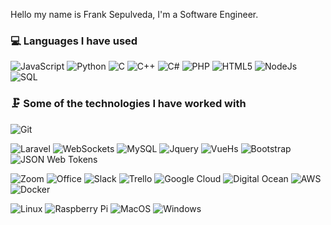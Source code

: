 Hello my name is Frank Sepulveda, I'm a Software Engineer.

<!--https://simpleicons.org/?q=raspb -->
<!-- https://shields.io/ -->
### 💻 Languages I have used
![JavaScript](https://img.shields.io/badge/-JavaScript-333333?style=flat&logo=javascript)
![Python](https://img.shields.io/badge/-Python-333333?style=flat&logo=python)
![C](https://img.shields.io/badge/-C-333333?style=flat&logo=C)
![C++](https://img.shields.io/badge/-C++-333333?style=flat&logo=c%2B%2B)
![C#](https://img.shields.io/badge/-C#-333333?style=flat&logo=c#)
![PHP](https://img.shields.io/badge/-PHP-333333?style=flat&logo=PHP)
![HTML5](https://img.shields.io/badge/-HTML5-333333?style=flat&logo=html5)
![NodeJs](https://img.shields.io/badge/-nodejs-333333?style=flat&logo=nodejs)
![SQL](https://img.shields.io/badge/-SQL-333333?style=flat&logo=postgresql)

### 🗜 Some of the technologies I have worked with
![Git](https://img.shields.io/badge/-Git-333333?style=flat&logo=git&logoColor=F05032)

![Laravel](https://img.shields.io/badge/-Laravel-333333?style=flat&logo=Laravel)
![WebSockets](https://img.shields.io/badge/-Websockets-333333?style=flat&logo=Websockets)
![MySQL](https://img.shields.io/badge/-MySQL-333333?style=flat&logo=MySQL)
![Jquery](https://img.shields.io/badge/-Jquery-333333?style=flat&logo=Jquery)
![VueHs](https://img.shields.io/badge/-Vuejs-333333?style=flat&logo=VueJs)
![Bootstrap](https://img.shields.io/badge/-Bootstrap-333333?style=flat&logo=Bootstrap)
![JSON Web Tokens](https://img.shields.io/badge/-JSON%20Web%20Tokens-333333?style=flat&logo=JSON%20Web%20Tokens&logoColor=000000)

![Zoom](https://img.shields.io/badge/-Zoom-333333?style=flat&logo=Zoom)
![Office](https://img.shields.io/badge/-Office-333333?style=flat&logo=Office)
![Slack](https://img.shields.io/badge/-Slack-333333?style=flat&logo=Slack)
![Trello](https://img.shields.io/badge/-Trello-333333?style=flat&logo=Trello)
![Google Cloud](https://img.shields.io/badge/-Google%20Cloud-333333?style=flat&logo=Google%20Cloud)
![Digital Ocean](https://img.shields.io/badge/-Digital%20Ocean-333333?style=flat&logo=Digital%20Ocean)
![AWS](http://img.shields.io/badge/-AWS-333333?style=flat&logo=Amazon)
![Docker](http://img.shields.io/badge/-Docker-333333?style=flat&logo=Docker)

![Linux](https://img.shields.io/badge/-Linux-333333?style=flat&logo=linux&logoColor=FCC624)
![Raspberry Pi](https://img.shields.io/badge/-Raspberry%20Pi-333333?style=flat&logo=Raspberry%20Pi&logoColor=C51A4A)
![MacOS](http://img.shields.io/badge/-Mac%20OS-333333?style=flat&logo=apple)
![Windows](http://img.shields.io/badge/-Windows-333333?style=flat&logo=windows)
